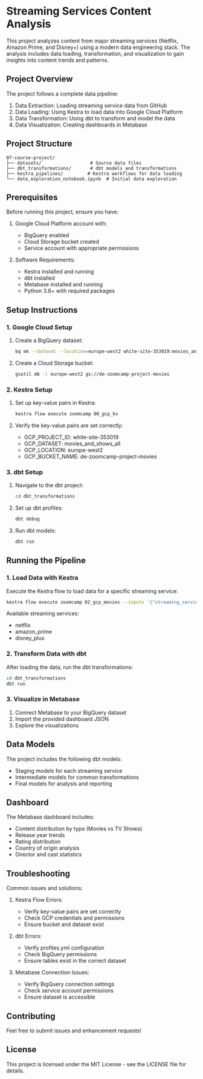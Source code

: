 # Streaming Services Content Analysis

This project analyzes content from major streaming services (Netflix, Amazon Prime, and Disney+) using a modern data engineering stack. The analysis includes data loading, transformation, and visualization to gain insights into content trends and patterns.

## Project Overview

The project follows a complete data pipeline:
1. Data Extraction: Loading streaming service data from GitHub
2. Data Loading: Using Kestra to load data into Google Cloud Platform
3. Data Transformation: Using dbt to transform and model the data
4. Data Visualization: Creating dashboards in Metabase

## Project Structure

```
07-course-project/
├── datasets/                  # Source data files
├── dbt_transformations/       # dbt models and transformations
├── kestra_pipelines/         # Kestra workflows for data loading
└── data_exploration_notebook.ipynb  # Initial data exploration
```

## Prerequisites

Before running this project, ensure you have:

1. Google Cloud Platform account with:
   - BigQuery enabled
   - Cloud Storage bucket created
   - Service account with appropriate permissions

2. Software Requirements:
   - Kestra installed and running
   - dbt installed
   - Metabase installed and running
   - Python 3.8+ with required packages

## Setup Instructions

### 1. Google Cloud Setup

1. Create a BigQuery dataset:
   ```bash
   bq mk --dataset --location=europe-west2 white-site-353019:movies_and_shows_all
   ```

2. Create a Cloud Storage bucket:
   ```bash
   gsutil mb -l europe-west2 gs://de-zoomcamp-project-movies
   ```

### 2. Kestra Setup

1. Set up key-value pairs in Kestra:
   ```bash
   kestra flow execute zoomcamp 00_gcp_kv
   ```

2. Verify the key-value pairs are set correctly:
   - GCP_PROJECT_ID: white-site-353019
   - GCP_DATASET: movies_and_shows_all
   - GCP_LOCATION: europe-west2
   - GCP_BUCKET_NAME: de-zoomcamp-project-movies

### 3. dbt Setup

1. Navigate to the dbt project:
   ```bash
   cd dbt_transformations
   ```

2. Set up dbt profiles:
   ```bash
   dbt debug
   ```

3. Run dbt models:
   ```bash
   dbt run
   ```

## Running the Pipeline

### 1. Load Data with Kestra

Execute the Kestra flow to load data for a specific streaming service:
```bash
kestra flow execute zoomcamp 02_gcp_movies --inputs '{"streaming_service": "netflix"}'
```

Available streaming services:
- netflix
- amazon_prime
- disney_plus

### 2. Transform Data with dbt

After loading the data, run the dbt transformations:
```bash
cd dbt_transformations
dbt run
```

### 3. Visualize in Metabase

1. Connect Metabase to your BigQuery dataset
2. Import the provided dashboard JSON
3. Explore the visualizations

## Data Models

The project includes the following dbt models:
- Staging models for each streaming service
- Intermediate models for common transformations
- Final models for analysis and reporting

## Dashboard

The Metabase dashboard includes:
- Content distribution by type (Movies vs TV Shows)
- Release year trends
- Rating distribution
- Country of origin analysis
- Director and cast statistics

## Troubleshooting

Common issues and solutions:

1. Kestra Flow Errors:
   - Verify key-value pairs are set correctly
   - Check GCP credentials and permissions
   - Ensure bucket and dataset exist

2. dbt Errors:
   - Verify profiles.yml configuration
   - Check BigQuery permissions
   - Ensure tables exist in the correct dataset

3. Metabase Connection Issues:
   - Verify BigQuery connection settings
   - Check service account permissions
   - Ensure dataset is accessible

## Contributing

Feel free to submit issues and enhancement requests!

## License

This project is licensed under the MIT License - see the LICENSE file for details. 